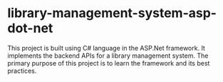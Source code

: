 # library-management-system-asp-dot-net
This project is built using C# language in the ASP.Net framework. It implements the backend APIs for a library management system. The primary purpose of this project is to learn the framework and its best practices.
